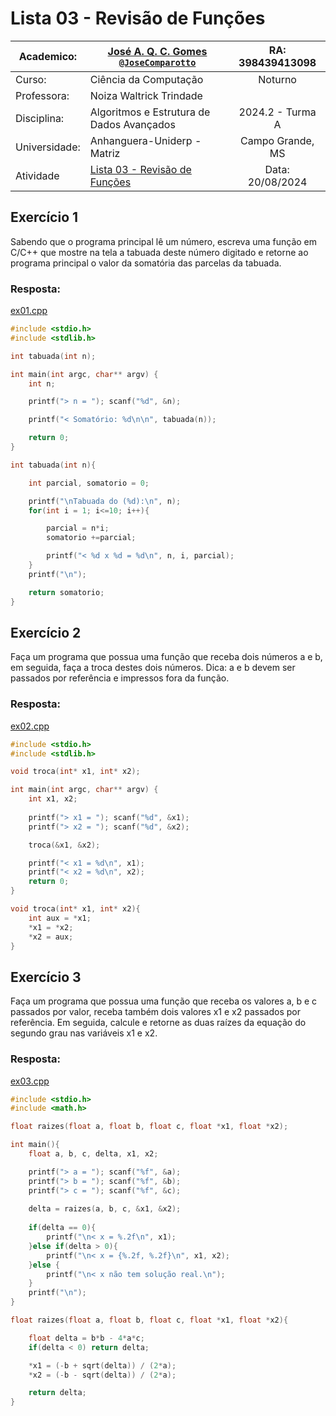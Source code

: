 # Lista 03 - Revisão de Funções

| Academico:    | [José A. Q. C. Gomes <code>@JoseComparotto</code>](https://github.com/JoseComparotto) | RA: 398439413098     |
| ------------- | ------------------------------------------------------------------------------------- | :------------------: |
| Curso:        | Ciência da Computação                                                                 | Noturno              |
| Professora:   | Noiza Waltrick Trindade                                                               |                      |
| Disciplina:   | Algoritmos e Estrutura de Dados Avançados                                             | 2024.2 - Turma A     |
| Universidade: | Anhanguera-Uniderp - Matriz                                                           | Campo Grande, MS     |
| Atividade     | [Lista 03 - Revisão de Funções](./Docs/EDA%20-%20Lista03.pdf)                         | Data: 20/08/2024     |

## Exercício 1

Sabendo que o programa principal lê um número, escreva uma função em C/C++ que mostre na tela a tabuada deste número digitado e retorne ao programa principal o valor da somatória das parcelas da tabuada.

### Resposta:

[ex01.cpp](./Src/ex01.cpp)
```cpp
#include <stdio.h>
#include <stdlib.h>

int tabuada(int n);

int main(int argc, char** argv) {
    int n;

    printf("> n = "); scanf("%d", &n);

    printf("< Somatório: %d\n\n", tabuada(n));

	return 0;
}

int tabuada(int n){

    int parcial, somatorio = 0;

    printf("\nTabuada do (%d):\n", n);
    for(int i = 1; i<=10; i++){

        parcial = n*i;
        somatorio +=parcial;  

        printf("< %d x %d = %d\n", n, i, parcial);
    }
    printf("\n");

    return somatorio;
}
```

## Exercício 2

Faça um programa que possua uma função que receba dois números a e b, em seguida, faça a troca destes dois números. Dica: a e b devem ser passados por referência e impressos fora da função.

### Resposta:

[ex02.cpp](./Src/ex02.cpp)
```cpp
#include <stdio.h>
#include <stdlib.h>

void troca(int* x1, int* x2);

int main(int argc, char** argv) {
    int x1, x2;
    
    printf("> x1 = "); scanf("%d", &x1);
    printf("> x2 = "); scanf("%d", &x2);

    troca(&x1, &x2);

    printf("< x1 = %d\n", x1);
    printf("< x2 = %d\n", x2);
	return 0;
}

void troca(int* x1, int* x2){
    int aux = *x1;
    *x1 = *x2;
    *x2 = aux;
}
```

## Exercício 3

Faça um programa que possua uma função que receba os valores a, b e c passados por valor, receba também dois valores x1 e x2 passados por referência. Em seguida, calcule e retorne as duas raízes da equação do segundo grau nas variáveis x1 e x2.

### Resposta:

[ex03.cpp](./Src/ex03.cpp)
```cpp
#include <stdio.h>
#include <math.h>

float raizes(float a, float b, float c, float *x1, float *x2);

int main(){
    float a, b, c, delta, x1, x2;

    printf("> a = "); scanf("%f", &a);
    printf("> b = "); scanf("%f", &b);
    printf("> c = "); scanf("%f", &c);
    
    delta = raizes(a, b, c, &x1, &x2);
    
    if(delta == 0){
        printf("\n< x = %.2f\n", x1);
    }else if(delta > 0){
        printf("\n< x = {%.2f, %.2f}\n", x1, x2);
    }else {
        printf("\n< x não tem solução real.\n");
    }
    printf("\n");
}

float raizes(float a, float b, float c, float *x1, float *x2){

    float delta = b*b - 4*a*c;
    if(delta < 0) return delta;

    *x1 = (-b + sqrt(delta)) / (2*a);
    *x2 = (-b - sqrt(delta)) / (2*a);

    return delta;
}
```

